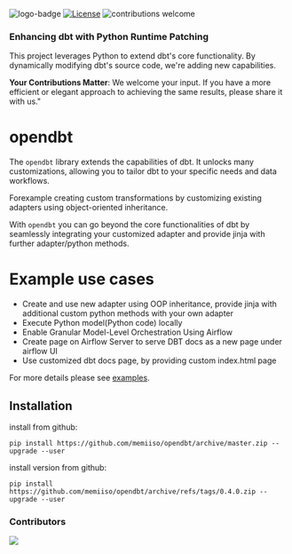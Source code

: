 ![logo-badge](https://github.com/mac-s-g/github-help-wanted/blob/master/src/images/logo-full.png?raw=true)
[![License](http://img.shields.io/:license-apache%202.0-brightgreen.svg)](http://www.apache.org/licenses/LICENSE-2.0.html)
![contributions welcome](https://img.shields.io/badge/contributions-welcome-brightgreen.svg?style=flat)

### Enhancing dbt with Python Runtime Patching

This project leverages Python to extend dbt's core functionality. By dynamically modifying dbt's source code, we're
adding new capabilities.

**Your Contributions Matter**: We welcome your input. If you have a more efficient or elegant approach to achieving the
same results, please share it with us."

# opendbt

The `opendbt` library extends the capabilities of dbt. It unlocks many customizations, allowing you to tailor dbt to
your specific needs and data workflows.

Forexample creating custom transformations by customizing existing adapters using object-oriented inheritance.

With `opendbt` you can go beyond the core functionalities of dbt by seamlessly integrating your customized adapter and
provide jinja with further adapter/python methods.

# Example use cases

- Create and use new adapter using OOP inheritance, provide jinja with additional custom python methods with your own adapter
- Execute Python model(Python code) locally
- Enable Granular Model-Level Orchestration Using Airflow
- Create page on Airflow Server to serve DBT docs as a new page under airflow UI
- Use customized dbt docs page, by providing custom index.html page

For more details please see [examples](docs/EXAMPLES.md).

## Installation

install from github:

```shell
pip install https://github.com/memiiso/opendbt/archive/master.zip --upgrade --user
```

install version from github:

```shell
pip install https://github.com/memiiso/opendbt/archive/refs/tags/0.4.0.zip --upgrade --user
```

### Contributors

<a href="https://github.com/memiiso/opendbt/graphs/contributors">
  <img src="https://contributors-img.web.app/image?repo=memiiso/opendbt" />
</a>
